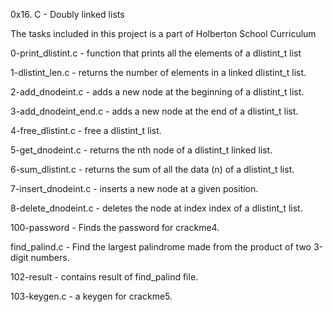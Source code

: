0x16. C - Doubly linked lists

The tasks included in this project is a part of Holberton School Curriculum

0-print_dlistint.c - function that prints all the elements of a dlistint_t list

1-dlistint_len.c - returns the number of elements in a linked dlistint_t list.

2-add_dnodeint.c - adds a new node at the beginning of a dlistint_t list.

3-add_dnodeint_end.c - adds a new node at the end of a dlistint_t list.

4-free_dlistint.c - free a dlistint_t list.

5-get_dnodeint.c - returns the nth node of a dlistint_t linked list.

6-sum_dlistint.c - returns the sum of all the data (n) of a dlistint_t list.

7-insert_dnodeint.c - inserts a new node at a given position.

8-delete_dnodeint.c - deletes the node at index index of a dlistint_t list.

100-password - Finds the password for crackme4.

find_palind.c - Find the largest palindrome made from the product of two 3-digit numbers.

102-result - contains result of find_palind file.

103-keygen.c - a keygen for crackme5.
